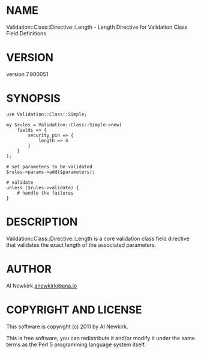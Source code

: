# NAME

Validation::Class::Directive::Length - Length Directive for Validation Class Field Definitions

# VERSION

version 7.900051

# SYNOPSIS

    use Validation::Class::Simple;

    my $rules = Validation::Class::Simple->new(
        fields => {
            security_pin => {
                length => 4
            }
        }
    );

    # set parameters to be validated
    $rules->params->add($parameters);

    # validate
    unless ($rules->validate) {
        # handle the failures
    }

# DESCRIPTION

Validation::Class::Directive::Length is a core validation class field directive
that validates the exact length of the associated parameters.

# AUTHOR

Al Newkirk <anewkirk@ana.io>

# COPYRIGHT AND LICENSE

This software is copyright (c) 2011 by Al Newkirk.

This is free software; you can redistribute it and/or modify it under
the same terms as the Perl 5 programming language system itself.
